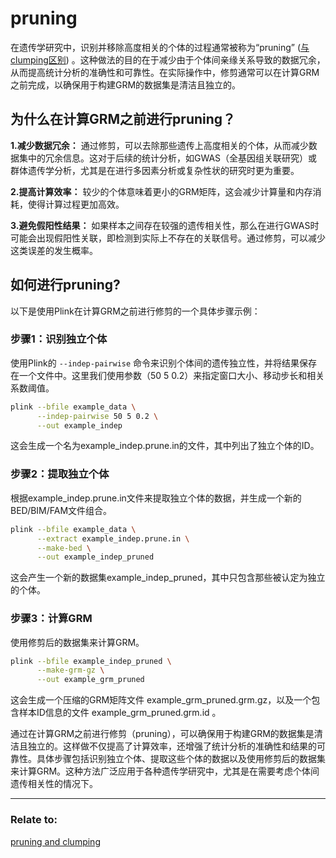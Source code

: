 # pruning

在遗传学研究中，识别并移除高度相关的个体的过程通常被称为“pruning” ([与clumping区别](pruning%20and%20clumping.md)) 。这种做法的目的在于减少由于个体间亲缘关系导致的数据冗余，从而提高统计分析的准确性和可靠性。在实际操作中，修剪通常可以在计算GRM之前完成，以确保用于构建GRM的数据集是清洁且独立的。

## 为什么在计算GRM之前进行pruning？

**1\.减少数据冗余：** 通过修剪，可以去除那些遗传上高度相关的个体，从而减少数据集中的冗余信息。这对于后续的统计分析，如GWAS（全基因组关联研究）或群体遗传学分析，尤其是在进行多因素分析或复杂性状的研究时更为重要。

**2\.提高计算效率：** 较少的个体意味着更小的GRM矩阵，这会减少计算量和内存消耗，使得计算过程更加高效。

**3\.避免假阳性结果：** 如果样本之间存在较强的遗传相关性，那么在进行GWAS时可能会出现假阳性关联，即检测到实际上不存在的关联信号。通过修剪，可以减少这类误差的发生概率。

## 如何进行pruning?

以下是使用Plink在计算GRM之前进行修剪的一个具体步骤示例：

### 步骤1：识别独立个体

使用Plink的 `--indep-pairwise` 命令来识别个体间的遗传独立性，并将结果保存在一个文件中。这里我们使用参数（50 5 0.2）来指定窗口大小、移动步长和相关系数阈值。

````bash
plink --bfile example_data \
      --indep-pairwise 50 5 0.2 \
      --out example_indep
````

这会生成一个名为example_indep.prune.in的文件，其中列出了独立个体的ID。

### 步骤2：提取独立个体
根据example_indep.prune.in文件来提取独立个体的数据，并生成一个新的BED/BIM/FAM文件组合。

````bash
plink --bfile example_data \
      --extract example_indep.prune.in \
      --make-bed \
      --out example_indep_pruned
````

这会产生一个新的数据集example_indep_pruned，其中只包含那些被认定为独立的个体。

### 步骤3：计算GRM
使用修剪后的数据集来计算GRM。

````bash
plink --bfile example_indep_pruned \
      --make-grm-gz \
      --out example_grm_pruned
````

这会生成一个压缩的GRM矩阵文件 example_grm_pruned.grm.gz，以及一个包含样本ID信息的文件 example_grm_pruned.grm.id 。

通过在计算GRM之前进行修剪（pruning），可以确保用于构建GRM的数据集是清洁且独立的。这样做不仅提高了计算效率，还增强了统计分析的准确性和结果的可靠性。具体步骤包括识别独立个体、提取这些个体的数据以及使用修剪后的数据集来计算GRM。这种方法广泛应用于各种遗传学研究中，尤其是在需要考虑个体间遗传相关性的情况下。

***
### Relate to:

[pruning and clumping](./pruning%20and%20clumping.md)